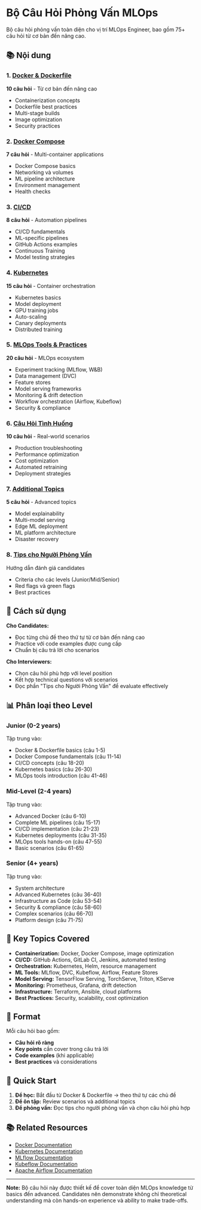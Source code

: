 # Bộ Câu Hỏi Phỏng Vấn MLOps

Bộ câu hỏi phỏng vấn toàn diện cho vị trí MLOps Engineer, bao gồm 75+ câu hỏi từ cơ bản đến nâng cao.

## 📚 Nội dung

### 1. [Docker & Dockerfile](./01-docker-dockerfile.md)
**10 câu hỏi** - Từ cơ bản đến nâng cao
- Containerization concepts
- Dockerfile best practices
- Multi-stage builds
- Image optimization
- Security practices

### 2. [Docker Compose](./02-docker-compose.md)
**7 câu hỏi** - Multi-container applications
- Docker Compose basics
- Networking và volumes
- ML pipeline architecture
- Environment management
- Health checks

### 3. [CI/CD](./03-cicd.md)
**8 câu hỏi** - Automation pipelines
- CI/CD fundamentals
- ML-specific pipelines
- GitHub Actions examples
- Continuous Training
- Model testing strategies

### 4. [Kubernetes](./04-kubernetes.md)
**15 câu hỏi** - Container orchestration
- Kubernetes basics
- Model deployment
- GPU training jobs
- Auto-scaling
- Canary deployments
- Distributed training

### 5. [MLOps Tools & Practices](./05-mlops-tools.md)
**20 câu hỏi** - MLOps ecosystem
- Experiment tracking (MLflow, W&B)
- Data management (DVC)
- Feature stores
- Model serving frameworks
- Monitoring & drift detection
- Workflow orchestration (Airflow, Kubeflow)
- Security & compliance

### 6. [Câu Hỏi Tình Huống](./06-scenarios.md)
**10 câu hỏi** - Real-world scenarios
- Production troubleshooting
- Performance optimization
- Cost optimization
- Automated retraining
- Deployment strategies

### 7. [Additional Topics](./07-additional-topics.md)
**5 câu hỏi** - Advanced topics
- Model explainability
- Multi-model serving
- Edge ML deployment
- ML platform architecture
- Disaster recovery

### 8. [Tips cho Người Phỏng Vấn](./08-interviewer-tips.md)
Hướng dẫn đánh giá candidates
- Criteria cho các levels (Junior/Mid/Senior)
- Red flags và green flags
- Best practices

## 🎯 Cách sử dụng

**Cho Candidates:**
- Đọc từng chủ đề theo thứ tự từ cơ bản đến nâng cao
- Practice với code examples được cung cấp
- Chuẩn bị câu trả lời cho scenarios

**Cho Interviewers:**
- Chọn câu hỏi phù hợp với level position
- Kết hợp technical questions với scenarios
- Đọc phần "Tips cho Người Phỏng Vấn" để evaluate effectively

## 📊 Phân loại theo Level

### Junior (0-2 years)
Tập trung vào:
- Docker & Dockerfile basics (câu 1-5)
- Docker Compose fundamentals (câu 11-14)
- CI/CD concepts (câu 18-20)
- Kubernetes basics (câu 26-30)
- MLOps tools introduction (câu 41-46)

### Mid-Level (2-4 years)
Tập trung vào:
- Advanced Docker (câu 6-10)
- Complete ML pipelines (câu 15-17)
- CI/CD implementation (câu 21-23)
- Kubernetes deployments (câu 31-35)
- MLOps tools hands-on (câu 47-55)
- Basic scenarios (câu 61-65)

### Senior (4+ years)
Tập trung vào:
- System architecture
- Advanced Kubernetes (câu 36-40)
- Infrastructure as Code (câu 53-54)
- Security & compliance (câu 58-60)
- Complex scenarios (câu 66-70)
- Platform design (câu 71-75)

## 🔑 Key Topics Covered

- **Containerization:** Docker, Docker Compose, image optimization
- **CI/CD:** GitHub Actions, GitLab CI, Jenkins, automated testing
- **Orchestration:** Kubernetes, Helm, resource management
- **ML Tools:** MLflow, DVC, Kubeflow, Airflow, Feature Stores
- **Model Serving:** TensorFlow Serving, TorchServe, Triton, KServe
- **Monitoring:** Prometheus, Grafana, drift detection
- **Infrastructure:** Terraform, Ansible, cloud platforms
- **Best Practices:** Security, scalability, cost optimization

## 📝 Format

Mỗi câu hỏi bao gồm:
- **Câu hỏi rõ ràng**
- **Key points** cần cover trong câu trả lời
- **Code examples** (khi applicable)
- **Best practices** và considerations

## 🚀 Quick Start

1. **Để học:** Bắt đầu từ Docker & Dockerfile → theo thứ tự các chủ đề
2. **Để ôn tập:** Review scenarios và additional topics
3. **Để phỏng vấn:** Đọc tips cho người phỏng vấn và chọn câu hỏi phù hợp

## 📚 Related Resources

- [Docker Documentation](https://docs.docker.com/)
- [Kubernetes Documentation](https://kubernetes.io/docs/)
- [MLflow Documentation](https://mlflow.org/docs/)
- [Kubeflow Documentation](https://www.kubeflow.org/docs/)
- [Apache Airflow Documentation](https://airflow.apache.org/docs/)

---

**Note:** Bộ câu hỏi này được thiết kế để cover toàn diện MLOps knowledge từ basics đến advanced. Candidates nên demonstrate không chỉ theoretical understanding mà còn hands-on experience và ability to make trade-offs.
